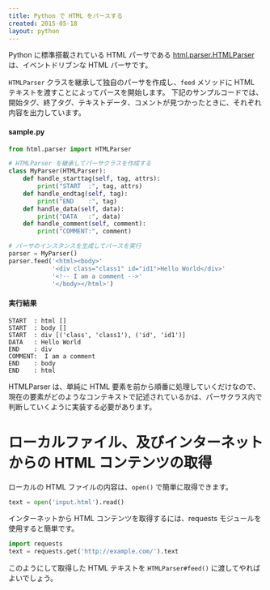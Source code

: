 ```yaml
---
title: Python で HTML をパースする
created: 2015-05-18
layout: python
---
```


Python に標準搭載されている HTML パーサである [html.parser.HTMLParser](https://docs.python.org/3/library/html.parser.html) は、イベントドリブンな HTML パーサです。

```HTMLParser``` クラスを継承して独自のパーサを作成し、```feed``` メソッドに HTML テキストを渡すことによってパースを開始します。
下記のサンプルコードでは、開始タグ、終了タグ、テキストデータ、コメントが見つかったときに、それぞれ内容を出力しています。


#### sample.py
```python
from html.parser import HTMLParser

# HTMLParser を継承してパーサクラスを作成する
class MyParser(HTMLParser):
    def handle_starttag(self, tag, attrs):
        print("START  :", tag, attrs)
    def handle_endtag(self, tag):
        print("END    :", tag)
    def handle_data(self, data):
        print("DATA   :", data)
    def handle_comment(self, comment):
        print("COMMENT:", comment)

# パーサのインスタンスを生成してパースを実行
parser = MyParser()
parser.feed('<html><body>'
            '<div class="class1" id="id1">Hello World</div>'
            '<!-- I am a comment -->'
            '</body></html>')
```

#### 実行結果
```
START  : html []
START  : body []
START  : div [('class', 'class1'), ('id', 'id1')]
DATA   : Hello World
END    : div
COMMENT:  I am a comment 
END    : body
END    : html
```

HTMLParser は、単純に HTML 要素を前から順番に処理していくだけなので、現在の要素がどのようなコンテキストで記述されているかは、パーサクラス内で判断していくように実装する必要があります。


ローカルファイル、及びインターネットからの HTML コンテンツの取得
====
ローカルの HTML ファイルの内容は、```open()``` で簡単に取得できます。

```python
text = open('input.html').read()
```

インターネットから HTML コンテンツを取得するには、requests モジュールを使用すると簡単です。

```python
import requests
text = requests.get('http://example.com/').text
```

このようにして取得した HTML テキストを ```HTMLParser#feed()``` に渡してやればよいでしょう。
